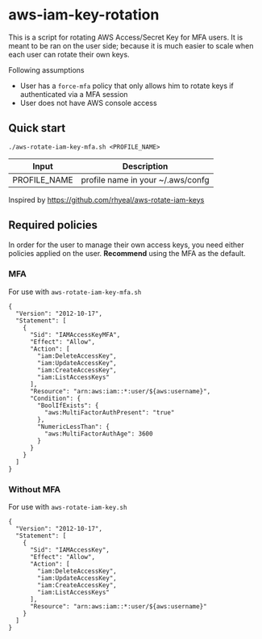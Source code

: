 # aws-iam-key-rotation

This is a script for rotating AWS Access/Secret Key for MFA users. It is meant to be ran on the user side; because it is much easier to scale when each user can rotate their own keys.

Following assumptions

- User has a `force-mfa` policy that only allows him to rotate keys if authenticated via a MFA session
- User does not have AWS console access

## Quick start

```
./aws-rotate-iam-key-mfa.sh <PROFILE_NAME>
```

| Input        | Description                        |
| ------------ | ---------------------------------- |
| PROFILE_NAME | profile name in your ~/.aws/confg  |

Inspired by https://github.com/rhyeal/aws-rotate-iam-keys


## Required policies
In order for the user to manage their own access keys, you need either policies applied on the user. **Recommend** using the MFA as the default. 

### MFA
For use with `aws-rotate-iam-key-mfa.sh`

```
{
  "Version": "2012-10-17",
  "Statement": [
    {
      "Sid": "IAMAccessKeyMFA",
      "Effect": "Allow",
      "Action": [
        "iam:DeleteAccessKey",
        "iam:UpdateAccessKey",
        "iam:CreateAccessKey",
        "iam:ListAccessKeys"
      ],
      "Resource": "arn:aws:iam::*:user/${aws:username}",
      "Condition": {
        "BoolIfExists": {
          "aws:MultiFactorAuthPresent": "true"
        },
        "NumericLessThan": {
          "aws:MultiFactorAuthAge": 3600
        }
      }
    }
  ]
}
```


### Without MFA
For use with `aws-rotate-iam-key.sh`

```
{
  "Version": "2012-10-17",
  "Statement": [
    {
      "Sid": "IAMAccessKey",
      "Effect": "Allow",
      "Action": [
        "iam:DeleteAccessKey",
        "iam:UpdateAccessKey",
        "iam:CreateAccessKey",
        "iam:ListAccessKeys"
      ],
      "Resource": "arn:aws:iam::*:user/${aws:username}"
    }
  ]
}
```